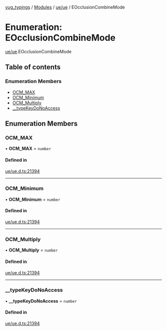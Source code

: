 [yug_typings](../README.md) / [Modules](../modules.md) / [ue/ue](../modules/ue_ue.md) / EOcclusionCombineMode

# Enumeration: EOcclusionCombineMode

[ue/ue](../modules/ue_ue.md).EOcclusionCombineMode

## Table of contents

### Enumeration Members

- [OCM\_MAX](ue_ue.EOcclusionCombineMode.md#ocm_max)
- [OCM\_Minimum](ue_ue.EOcclusionCombineMode.md#ocm_minimum)
- [OCM\_Multiply](ue_ue.EOcclusionCombineMode.md#ocm_multiply)
- [\_\_typeKeyDoNoAccess](ue_ue.EOcclusionCombineMode.md#__typekeydonoaccess)

## Enumeration Members

### OCM\_MAX

• **OCM\_MAX** = `number`

#### Defined in

[ue/ue.d.ts:21394](https://github.com/YugMetaverse/yug_typings/blob/25cad34/ue/ue.d.ts#L21394)

___

### OCM\_Minimum

• **OCM\_Minimum** = `number`

#### Defined in

[ue/ue.d.ts:21394](https://github.com/YugMetaverse/yug_typings/blob/25cad34/ue/ue.d.ts#L21394)

___

### OCM\_Multiply

• **OCM\_Multiply** = `number`

#### Defined in

[ue/ue.d.ts:21394](https://github.com/YugMetaverse/yug_typings/blob/25cad34/ue/ue.d.ts#L21394)

___

### \_\_typeKeyDoNoAccess

• **\_\_typeKeyDoNoAccess** = `number`

#### Defined in

[ue/ue.d.ts:21394](https://github.com/YugMetaverse/yug_typings/blob/25cad34/ue/ue.d.ts#L21394)
